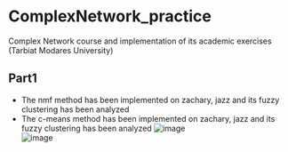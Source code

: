 # ComplexNetwork_practice
Complex Network course and implementation of its academic exercises (Tarbiat Modares University)

## Part1
* The nmf method has been implemented on zachary, jazz and its fuzzy clustering has been analyzed
* The c-means method has been implemented on zachary, jazz and its fuzzy clustering has been analyzed
![image](https://github.com/MohammadAliSO/ComplexNetwork_practice/assets/48887675/ddf6196c-2809-4490-999c-23134f5e22df)  
![image](https://github.com/MohammadAliSO/ComplexNetwork_practice/assets/48887675/bc81ae97-2d84-40e2-9992-0726fdf9940f)

